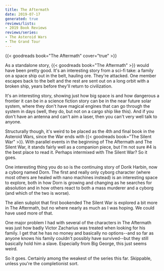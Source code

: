 ```yaml
---
title: The Aftermath
date: 2019-07-17
generated: true
reviews/lists:
- 2019 Book Reviews
reviews/series:
- The Asteroid Wars
- The Grand Tour
---
```

{{< goodreads book="The Aftermath" cover="true" >}}

As a standalone story, {{< goodreads book="The Aftermath" >}} would have been pretty good. It's an interesting story from a sci-fi take: a family on a space ship out in the belt, hauling ore. They're attacked. One member escapes back to the belt and the rest are sent out on a long orbit with a broken ship, years before they'll return to civilization.

It's an interesting story, showing just how big space is and how dangerous a frontier it can be in a science fiction story can be in the near future solar system, where they don't have magical engines that can go through the system in days (well, they do, but not on a cargo ship like this). And if you don't have an antenna and can't aim a laser, then you can't very well talk to anyone.

<!--more-->

Structurally though, it's weird to be placed as the 4th and final book in the Asteroid Wars, since the War ends with {{< goodreads book="The Silent War" >}}. With parallel events in the beginning of The Aftermath and The Silent War, it stands fairly well as a companion piece, but I'm not sure #4 is the best place to read it. Perhaps intermixed with The Silent War? So it goes.

One interesting thing you do so is the continuing story of Dorik Harbin, now a cyborg named Dorn. The first and really only cyborg character (where most others are healed with nano machines instead) is an interesting space to explore, both in how Dorn is growing and changing as he searches for absolution and in how others react to both a mass murderer and a cyborg (and which of the two is worse).

The alien subplot that first bookended The Silent War is explored a bit more in The Aftermath, but no where nearly as much as I was hoping. We could have used more of that.

One major problem I had with several of the characters in The Aftermath was just how badly   Victor Zacharius was treated when looking for his family. I get that he has no money and basically no options--and so far as anyone knows his family couldn't possibly have survived--but they still basically hold him a slave. Especially from Big George, this just seems weird.

So it goes. Certainly among the weakest of the series this far. Skippable, unless you're the completionist sort.


